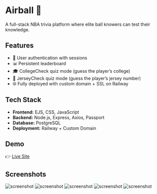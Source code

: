 # Airball 🏀  
A full-stack NBA trivia platform where elite ball knowers can test their knowledge.  

## Features  
- 🔑 User authentication with sessions  
- 📊 Persistent leaderboard  
- 🎓 CollegeCheck quiz mode (guess the player’s college)  
- 🎽 JerseyCheck quiz mode (guess the player’s jersey number)  
- 🌐 Fully deployed with custom domain + SSL on Railway  

## Tech Stack  
- **Frontend:** EJS, CSS, JavaScript  
- **Backend:** Node.js, Express, Axios, Passport
- **Database:** PostgreSQL  
- **Deployment:** Railway + Custom Domain  

## Demo  
👉 [Live Site](https://www.airballtrivia.com/)  

## Screenshots
![screenshot](./public/images/front-page.png)
![screenshot](./public/images/game-catalog.png) 
![screenshot](./public/images/college-check.png) 
![screenshot](./public/images/number-check.png) 
![screenshot](./public/images//leaderboard.png)   
